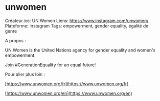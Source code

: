 # unwomen

Créateur.ice: UN Women 
Liens: https://www.instagram.com/unwomen/
Plateforme: Instagram
Tags: empowerment, gender equality, égalité de genre

A propos :

UN Women is the United Nations agency for gender equality and women's empowerment.

Join #GenerationEquality for an equal future!

Pour aller plus loin :

[https://www.unwomen.org/fr](https://www.unwomen.org/fr)

[https://www.unwomen.org/en](https://www.unwomen.org/en)
